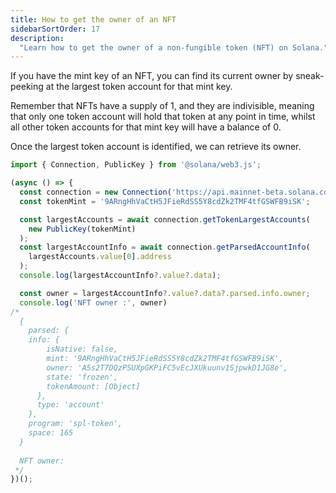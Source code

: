```yaml
---
title: How to get the owner of an NFT
sidebarSortOrder: 17
description:
  "Learn how to get the owner of a non-fungible token (NFT) on Solana."
---
```


If you have the mint key of an NFT, you can find its current owner
by sneak-peeking at the largest token account for that mint key.

Remember that NFTs have a supply of 1, and they are indivisible,
meaning that only one token account will hold that token at any
point in time, whilst all other token accounts for that mint key will
have a balance of 0.

Once the largest token account is identified, we can retrieve its owner.

```typescript filename="get-nft-owner.ts"
import { Connection, PublicKey } from '@solana/web3.js';

(async () => {
  const connection = new Connection('https://api.mainnet-beta.solana.com');
  const tokenMint = '9ARngHhVaCtH5JFieRdSS5Y8cdZk2TMF4tfGSWFB9iSK';

  const largestAccounts = await connection.getTokenLargestAccounts(
    new PublicKey(tokenMint)
  );
  const largestAccountInfo = await connection.getParsedAccountInfo(
    largestAccounts.value[0].address
  );
  console.log(largestAccountInfo?.value?.data);

  const owner = largestAccountInfo?.value?.data?.parsed.info.owner;
  console.log('NFT owner :', owner)
/*
  {
    parsed: {
    info: {
        isNative: false,
        mint: '9ARngHhVaCtH5JFieRdSS5Y8cdZk2TMF4tfGSWFB9iSK',
        owner: 'A5s2T7DQzPSUXpGKPiFC5vEcJXUkuunv1SjpwkD1JG8e',
        state: 'frozen',
        tokenAmount: [Object]
      },
      type: 'account'
    },
    program: 'spl-token',
    space: 165
  }
  
  NFT owner: 
 */
})();
```
